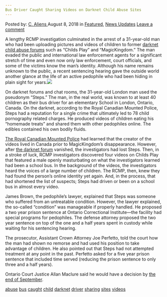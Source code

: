 ```yaml
---
Bus Driver Caught Sharing Videos on Darknet Child Abuse Sites
---
```

<article class="post-listing post-26512 post type-post status-publish format-standard has-post-thumbnail hentry 
 tag-abuse tag-bus tag-caught tag-child tag-darknet tag-driver tag-sharing tag-sites tag-videos">
<div class="post-inner">
<span>Posted by: <a href="https://www.deepdotweb.com/author/caliens/" title="">C. Aliens </a></span>
<span>August 8, 2018</span>
<span>in <a href="https://www.deepdotweb.com/category/deepdot-news/" rel="category tag">Featured</a>, <a href="https://www.deepdotweb.com/category/news-updates/" rel="category tag">News Updates</a></span>
<span><a href="https://www.deepdotweb.com/2018/08/08/bus-driver-caught-sharing-videos-on-darknet-child-abuse-sites/#respond">Leave a comment</a></span>


<p>A lengthy RCMP investigation culminated in the arrest of a 31-year-old man who had been uploading pictures and videos of children to former <a href="https://www.deepdotweb.com/tag/forum/">darknet child abuse forums</a> such as “Childs Play” and “MagicKingdom.” The man evaded the public and international law enforcement agents for a significant stretch of time and even now only law enforcement, court officials, and some of the victims know the man&#8217;s identity. Although his name remains unknown to the public, a recent sentencing hearing gave the outside world another glance at the life of an active pedophile who had been hiding in plain sight for years.<img class="wp-image-26517 aligncenter" src="/imgs/2018/08/word-image-19.jpeg" srcset="/imgs/2018/08/word-image-19.jpeg 660w, /imgs/2018/08/word-image-19-300x154.jpeg 300w" sizes="(max-width: 660px) 100vw, 660px" /></p>
<p>On darknet forums and chat rooms, the 31-year-old London man used the pseudonym “Steps.&#8221; The man, in the real world, was known to at least 40 children as their bus driver for an elementary School in London, Ontario, Canada. On the darknet, according to the Royal Canadian Mounted Police, Steps had a reputation for a single crime that ultimately led to 78 child pornography related charges. He produced videos of children eating his “homemade treats” and shared them with other pedophiles online. The edibles contained his own bodily fluids.</p>
<p><a href="https://www.deepdotweb.com/tag/rcmp/">The Royal Canadian Mounted Police</a> had learned that the creator of the videos lived in Canada prior to MagicKingdom’s disappearance. However, after <a href="https://www.deepdotweb.com/marketplace-directory/categories/discussion-forums">the darknet forum</a> vanished, the investigators had lost Steps. Then, in a stroke of luck, RCMP investigators discovered four videos on Childs Play that featured a male openly masturbating on what the investigators learned had been a school bus. In the background of the videos, the investigators heard the voices of a large number of children. The RCMP, then, knew they had found the person’s online identity yet again. And, in the process, that had shortened the list of suspects; Steps had driven or been on a school bus in almost every video.</p>
<p>James Brown, the pedophile&#8217;s lawyer, explained that Steps was someone who suffered from an untreatable condition. However, the lawyer explained, the so-called “condition” was manageable if properly handled. He proposed a two year prison sentence at Ontario Correctional Institute—the facility had special programs for pedophiles. The defense attorney proposed the two year sentence on top of the one and a half years spent in custody while waiting for his sentencing hearing.</p>
<p>The prosecutor, Assistant Crown Attorney Joe Perfetto, told the court how the man had shown no remorse and had used his position to take advantage of children. He also pointed out that Steps had not attempted treatment at any point in the past. Perfetto asked for a five year prison sentence that included time served (reducing the prison sentence to only three and a half years).</p>
<p>Ontario Court Justice Allan Maclure said he would have a decision by <a href="https://lfpress.com/news/local-news/pedaphile-bus-driver-took-job-to-access-kids-crown">the end of September</a>.</p>
</div>
<a href="https://www.deepdotweb.com/tag/abuse/" rel="tag">abuse</a> <a href="https://www.deepdotweb.com/tag/bus/" rel="tag">bus</a> <a href="https://www.deepdotweb.com/tag/caught/" rel="tag">caught</a> <a href="https://www.deepdotweb.com/tag/child/" rel="tag">child</a> <a href="https://www.deepdotweb.com/tag/darknet/" rel="tag">darknet</a> <a href="https://www.deepdotweb.com/tag/driver/" rel="tag">driver</a> <a href="https://www.deepdotweb.com/tag/sharing/" rel="tag">sharing</a> <a href="https://www.deepdotweb.com/tag/sites/" rel="tag">sites</a> <a href="https://www.deepdotweb.com/tag/videos/" rel="tag">videos</a></span> <span style="display:none" class="updated">2018-08-08<a href="https://www.deepdotweb.com/author/caliens/" title="Posts by C. Aliens" rel="author">C. Aliens</a></strong></div>

